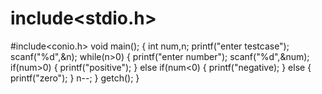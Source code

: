 # include<stdio.h>
#include<conio.h>
void main();
{
int num,n;
printf("enter testcase");
scanf("%d",&n);
while(n>0)
{
printf("enter number");
scanf("%d",&num);
if(num>0)
{
printf("positive");
}
else if(num<0)
{
printf("negative);
}
else
{
printf("zero");
}
n--;
}
getch();
}
